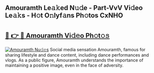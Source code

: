 ## Amouramth Le𝚊𝚔ed N𝚞𝚍e - Part-VvV Vi𝚍eo Le𝚊𝚔s - H𝚘t O𝚗lyf𝚊ns Ph𝚘tos CxNHO

# <h2><a href="http://hf8wbr.feru.top/?c=Amouramth">🔗 👉 🔴 Amouramth Vi𝚍𝚎o Ph𝚘t𝚘𝚜</a></h2>

[![Amouramth Nu𝚍𝚎s](https://i.imgur.com/0TWrTi3.gif)](http://hf8wbr.feru.top/?c=Amouramth)
Social media sensation Amouramth, famous for sharing lifestyle and dance content, including dance performances and vlogs. As a public figure, Amouramth understands the importance of maintaining a positive image, even in the face of adversity. 
